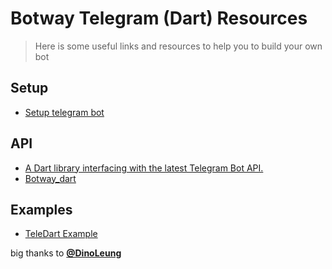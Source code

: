 # Botway Telegram (Dart) Resources

> Here is some useful links and resources to help you to build your own bot

## Setup

- [Setup telegram bot](https://github.com/abdfnx/botway/discussions/5)

## API

- [A Dart library interfacing with the latest Telegram Bot API.](https://github.com/DinoLeung/TeleDart)
- [Botway_dart](https://pub.dev/packages/botway_dart)

## Examples

- [TeleDart Example](https://github.com/DinoLeung/TeleDart/tree/master/example)

big thanks to [**@DinoLeung**](https://github.com/DinoLeung)
